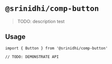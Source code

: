 # `@srinidhi/comp-button`

> TODO: description test 

## Usage

```
import { Button } from '@srinidhi/comp-button'

// TODO: DEMONSTRATE API
```
